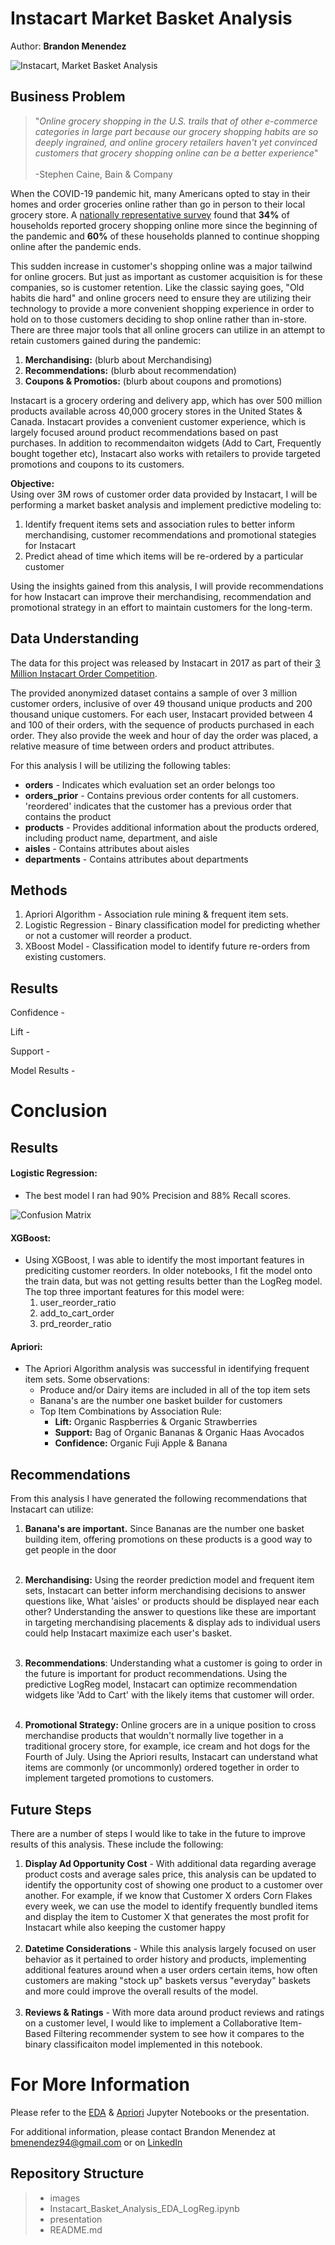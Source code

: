 # Instacart Market Basket Analysis
Author: **Brandon Menendez**

![Instacart, Market Basket Analysis](./images/market_basket.jpg)

## Business Problem 
>"*Online grocery shopping in the U.S. trails that of other e-commerce categories in large part because our grocery shopping habits are so deeply ingrained, and online grocery retailers haven't yet convinced customers that grocery shopping online can be a better experience*" <br> <br>
> -Stephen Caine, Bain & Company


When the COVID-19 pandemic hit, many Americans opted to stay in their homes and order groceries online rather than go in person to their local grocery store. A [nationally representative survey](https://academic.oup.com/cdn/article/5/Supplement_2/231/6293076?login=false) found that **34%** of households reported grocery shopping online more since the beginning of the pandemic and **60%** of these households planned to continue shopping online after the pandemic ends. 

This sudden increase in customer's shopping online was a major tailwind for online grocers. But just as important as customer acquisition is for these companies, so is customer retention. Like the classic saying goes, "Old habits die hard" and online grocers need to ensure they are utilizing their technology to provide a more convenient shopping experience in order to hold on to those customers deciding to shop online rather than in-store. There are three major tools that all online grocers can utilize in an attempt to retain customers gained during the pandemic:

1. **Merchandising:** (blurb about Merchandising)
2. **Recommendations:** (blurb about recommendation)
3. **Coupons & Promotios:** (blurb about coupons and promotions)

Instacart is a grocery ordering and delivery app, which has over 500 million products available across 40,000 grocery stores in the United States & Canada. Instacart provides a convenient customer experience, which is largely focused around product recommendations based on past purchases. In addition to recommendaiton widgets  (Add to Cart, Frequently bought together etc), Instacart also works with retailers to provide targeted promotions and coupons to its customers. 

**Objective:** <br>
Using over 3M rows of customer order data provided by Instacart, I will be performing a market basket analysis and implement predictive modeling  to:

1. Identify frequent items sets and association rules to better inform merchandising, customer recommendations and promotional stategies for Instacart <br>
2. Predict ahead of time which items will be re-ordered by a particular customer

Using the insights gained from this analysis, I will provide recommendations for how Instacart can improve their merchandising, recommendation and promotional strategy in an effort to maintain customers for the long-term.

## Data Understanding 
The data for this project was released by Instacart in 2017 as part of their [3 Million Instacart Order Competition](https://tech.instacart.com/3-million-instacart-orders-open-sourced-d40d29ead6f2).

The provided anonymized dataset contains a sample of over 3 million customer orders, inclusive of over 49 thousand unique products and 200 thousand unique customers. For each user, Instacart provided between 4 and 100 of their orders, with the sequence of products purchased in each order. They also provide the week and hour of day the order was placed, a relative measure of time between orders and product attributes.

For this analysis I will be utilizing the following tables:
   - **orders** - Indicates which evaluation set an order belongs too  
   - **orders_prior** - Contains previous order contents for all customers. 'reordered' indicates that the customer has a previous order that contains the product
   - **products** - Provides additional information about the products ordered, including product name, department, and aisle
   - **aisles** - Contains attributes about aisles
   - **departments** - Contains attributes about departments 

## Methods 
1. Apriori Algorithm - Association rule mining & frequent item sets.
2. Logistic Regression - Binary classification model for predicting whether or not a customer will reorder a product.
3. XBoost Model - Classification model to identify future re-orders from existing customers. 

## Results 
Confidence - 


Lift - 


Support - 


Model Results - 

# Conclusion 
## Results
#### Logistic Regression:
- The best model I ran had 90% Precision and 88% Recall scores. 

![Confusion Matrix](./images/confusion_matrix.png)

#### XGBoost:
- Using XGBoost, I was able to identify the most important features in prediciting customer reorders. In older notebooks, I fit the model onto the train data, but was not getting results better than the LogReg model. The top three important features for this model were:
   1. user_reorder_ratio
   2. add_to_cart_order
   3. prd_reorder_ratio
   
#### Apriori:
- The Apriori Algorithm analysis was successful in identifying frequent item sets. Some observations:
   - Produce and/or Dairy items are included in all of the top item sets
   - Banana's are the number one basket builder for customers 
   - Top Item Combinations by Association Rule:
       - **Lift:** Organic Raspberries & Organic Strawberries
       - **Support:** Bag of Organic Bananas & Organic Haas Avocados
       - **Confidence:** Organic Fuji Apple & Banana

## Recommendations
From this analysis I have generated the following recommendations that Instacart can utilize:

1. **Banana's are important.** Since Bananas are the number one basket building item, offering promotions on these products is a good way to get people in the door<br><br>

2. **Merchandising:** Using the reorder prediction model and frequent item sets, Instacart can better inform  merchandising decisions to answer questions like, What 'aisles' or products should be displayed near each other? Understanding the answer to questions like these are important in targeting merchandising placements & display ads to individual users could help Instacart maximize each user's basket. <br><br>

3. **Recommendations**: Understanding what a customer is going to order in the future is important for product recommendations. Using the predictive LogReg model, Instacart can optimize recommendation widgets like 'Add to Cart' with the likely items that customer will order. <br><br>

4. **Promotional Strategy:** Online grocers are in a unique position to cross merchandise products that wouldn't normally live together in a traditional grocery store, for example, ice cream and hot dogs for the Fourth of July. Using the Apriori results, Instacart can understand what items are commonly (or uncommonly) ordered together in order to implement targeted promotions to customers. 
    

## Future Steps 
There are a number of steps I would like to take in the future to improve results of this analysis. These include the following:

1. **Display Ad Opportunity Cost** - With additional data regarding average product costs and average sales price, this analysis can be updated to identify the opportunity cost of showing one product to a customer over another. For example, if we know that Customer X orders Corn Flakes every week, we can use the model to identify frequently bundled items and display the item to Customer X that generates the most profit for Instacart while also keeping the customer happy <br><br>
2. **Datetime Considerations** - While this analysis largely focused on user behavior as it pertained to order history and products, implementing additional features around when a user orders certain items, how often customers are making "stock up" baskets versus "everyday" baskets and more could improve the overall results of the model. <br><br>
3. **Reviews & Ratings** - With more data around product reviews and ratings on a customer level, I would like to implement a Collaborative Item-Based Filtering recommender system to see how it compares to the binary classificaiton model implemented in this notebook. 

# For More Information
Please refer to the [EDA](https://github.com/brandmend/Instacart_Basket_Prediction_Analysis/blob/main/Instacart_Basket_Analysis_EDA_LogReg.ipynb) & [Apriori](https://github.com/brandmend/Instacart_Basket_Prediction_Analysis/blob/main/Instacart_Basket_Analysis_Apriori.ipynb) Jupyter Notebooks or the presentation.

For additional information, please contact Brandon Menendez at [bmenendez94@gmail.com](bmenendez94@gmail.com) or on [LinkedIn](http://linkedin.com/in/brandon-menendez/) 


## Repository Structure 
> - images
> - Instacart_Basket_Analysis_EDA_LogReg.ipynb
> - presentation
> - README.md
